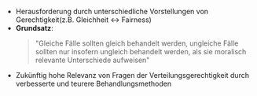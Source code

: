 - Herausforderung durch unterschiedliche Vorstellungen von Gerechtigkeit(z.B. Gleichheit  <-> Fairness)
- **Grundsatz**: 
	> "Gleiche Fälle sollten gleich behandelt werden, ungleiche Fälle sollten nur insofern ungleich behandelt werden, als sie moralisch relevante Unterschiede aufweisen"
- Zukünftig hohe Relevanz von Fragen der Verteilungsgerechtigkeit durch verbesserte und teurere Behandlungsmethoden